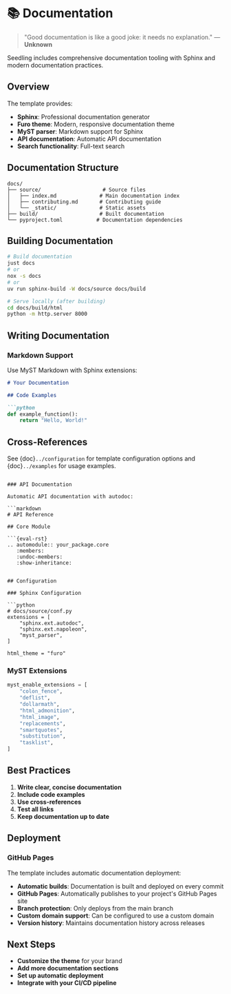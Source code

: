 # 📚 Documentation

> "Good documentation is like a good joke: it needs no explanation."
> — **Unknown**

Seedling includes comprehensive documentation tooling with Sphinx and modern documentation practices.

## Overview

The template provides:
- **Sphinx**: Professional documentation generator
- **Furo theme**: Modern, responsive documentation theme
- **MyST parser**: Markdown support for Sphinx
- **API documentation**: Automatic API documentation
- **Search functionality**: Full-text search

## Documentation Structure

```
docs/
├── source/                    # Source files
│   ├── index.md              # Main documentation index
│   ├── contributing.md       # Contributing guide
│   └── _static/              # Static assets
├── build/                    # Built documentation
└── pyproject.toml           # Documentation dependencies
```

## Building Documentation

```bash
# Build documentation
just docs
# or
nox -s docs
# or
uv run sphinx-build -W docs/source docs/build

# Serve locally (after building)
cd docs/build/html
python -m http.server 8000
```

## Writing Documentation

### Markdown Support

Use MyST Markdown with Sphinx extensions:

```markdown
# Your Documentation

## Code Examples

```python
def example_function():
    return "Hello, World!"
```

## Cross-References

See {doc}`../configuration` for template configuration options and {doc}`../examples` for usage examples.
```

### API Documentation

Automatic API documentation with autodoc:

```markdown
# API Reference

## Core Module

```{eval-rst}
.. automodule:: your_package.core
   :members:
   :undoc-members:
   :show-inheritance:
```
```

## Configuration

### Sphinx Configuration

```python
# docs/source/conf.py
extensions = [
    "sphinx.ext.autodoc",
    "sphinx.ext.napoleon",
    "myst_parser",
]

html_theme = "furo"
```

### MyST Extensions

```python
myst_enable_extensions = [
    "colon_fence",
    "deflist",
    "dollarmath",
    "html_admonition",
    "html_image",
    "replacements",
    "smartquotes",
    "substitution",
    "tasklist",
]
```

## Best Practices

1. **Write clear, concise documentation**
2. **Include code examples**
3. **Use cross-references**
4. **Test all links**
5. **Keep documentation up to date**

## Deployment

### GitHub Pages

The template includes automatic documentation deployment:

- **Automatic builds**: Documentation is built and deployed on every commit
- **GitHub Pages**: Automatically publishes to your project's GitHub Pages site
- **Branch protection**: Only deploys from the main branch
- **Custom domain support**: Can be configured to use a custom domain
- **Version history**: Maintains documentation history across releases

## Next Steps

- **Customize the theme** for your brand
- **Add more documentation sections**
- **Set up automatic deployment**
- **Integrate with your CI/CD pipeline** 